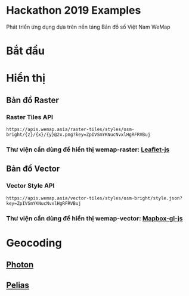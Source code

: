 # Hackathon 2019 Examples
Phát triển ứng dụng dựa trên nền tảng Bản đồ số Việt Nam WeMap

# Bắt đầu

# Hiển thị

## Bản đồ Raster

### Raster Tiles API
```
https://apis.wemap.asia/raster-tiles/styles/osm-bright/{z}/{x}/{y}@2x.png?key=ZpIVSmYKNucNvxlHgRFRVBuj
```

### Thư viện cần dùng để hiển thị wemap-raster: [Leaflet-js](https://leafletjs.com/examples/quick-start/)



## Bản đồ Vector

### Vector Style API
```
https://apis.wemap.asia/vector-tiles/styles/osm-bright/style.json?key=ZpIVSmYKNucNvxlHgRFRVBuj
```

### Thư viện cần dùng để hiển thị wemap-vector: [Mapbox-gl-js](https://docs.mapbox.com/mapbox-gl-js/api/)


# Geocoding

## [Photon](./Examples/Geocoding/Photon/photon.md)

## [Pelias](./Examples/Geocoding/Pelias/pelias.md)